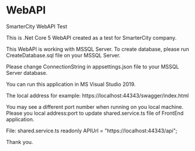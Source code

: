 # WebAPI
SmarterCity WebAPI Test

This is .Net Core 5 WebAPI created as a test for SmarterCity company.

This WebAPI is working with MSSQL Server. 
To create database, please run CreateDatabase.sql file on your MSSQL Server.

Please change ConnectionString in appsettings.json file to your MSSQL Server database.

You can run this application in MS Visual Studio 2019. 

The local address for example: https://localhost:44343/swagger/index.html

You may see a different port number when running on you local machine.
Please you local address:port to update shared.service.ts file of FrontEnd application.

File: shared.service.ts 
readonly APIUrl = "https://localhost:44343/api";

Thank you.
